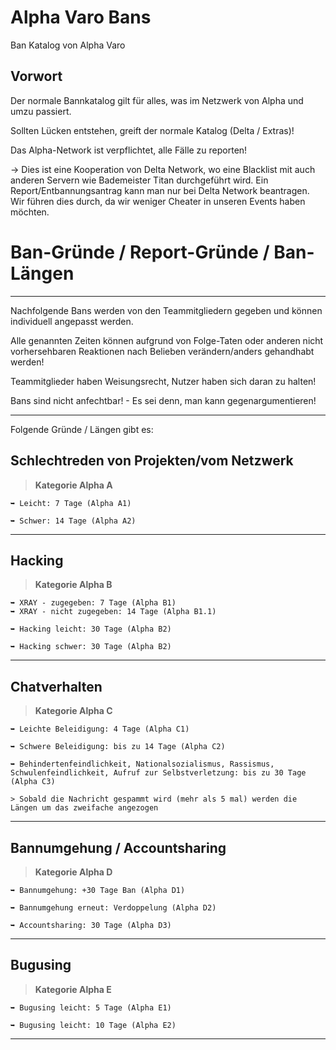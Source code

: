 # Alpha Varo Bans
Ban Katalog von Alpha Varo

## Vorwort

Der normale Bannkatalog gilt für alles, was im Netzwerk von Alpha und umzu passiert.

Sollten Lücken entstehen, greift der normale Katalog (Delta / Extras)!

Das Alpha-Network ist verpflichtet, alle Fälle zu reporten!

-> Dies ist eine Kooperation von Delta Network, wo eine Blacklist mit auch anderen Servern wie Bademeister Titan durchgeführt wird.
Ein Report/Entbannungsantrag kann man nur bei Delta Network beantragen. Wir führen dies durch, da wir weniger Cheater in unseren Events haben möchten.

# Ban-Gründe / Report-Gründe / Ban-Längen
----------------------------------------------------------

Nachfolgende Bans werden von den Teammitgliedern gegeben und können individuell angepasst werden.

Alle genannten Zeiten können aufgrund von Folge-Taten oder anderen nicht vorhersehbaren Reaktionen nach Belieben verändern/anders gehandhabt werden!

Teammitglieder haben Weisungsrecht, Nutzer haben sich daran zu halten!

Bans sind nicht anfechtbar! - Es sei denn, man kann gegenargumentieren!

----------------------------------------------------------

Folgende Gründe / Längen gibt es:

## Schlechtreden von Projekten/vom Netzwerk
> **Kategorie Alpha A**
```
➥ Leicht: 7 Tage (Alpha A1)

➥ Schwer: 14 Tage (Alpha A2)
```
----------------------------------------------------------

## Hacking
> **Kategorie Alpha B**
```
➥ XRAY - zugegeben: 7 Tage (Alpha B1)
➥ XRAY - nicht zugegeben: 14 Tage (Alpha B1.1)

➥ Hacking leicht: 30 Tage (Alpha B2)

➥ Hacking schwer: 30 Tage (Alpha B2)
```
----------------------------------------------------------

## Chatverhalten
> **Kategorie Alpha C**
```
➥ Leichte Beleidigung: 4 Tage (Alpha C1)

➥ Schwere Beleidigung: bis zu 14 Tage (Alpha C2)

➥ Behindertenfeindlichkeit, Nationalsozialismus, Rassismus, Schwulenfeindlichkeit, Aufruf zur Selbstverletzung: bis zu 30 Tage (Alpha C3)

> Sobald die Nachricht gespammt wird (mehr als 5 mal) werden die Längen um das zweifache angezogen
```
----------------------------------------------------------

## Bannumgehung / Accountsharing
> **Kategorie Alpha D**
```
➥ Bannumgehung: +30 Tage Ban (Alpha D1)

➥ Bannumgehung erneut: Verdoppelung (Alpha D2)

➥ Accountsharing: 30 Tage (Alpha D3)
```
----------------------------------------------------------

## Bugusing
> **Kategorie Alpha E**
```
➥ Bugusing leicht: 5 Tage (Alpha E1)

➥ Bugusing leicht: 10 Tage (Alpha E2)
```
----------------------------------------------------------
